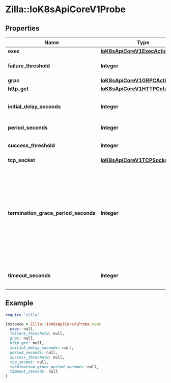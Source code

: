 # Zilla::IoK8sApiCoreV1Probe

## Properties

| Name | Type | Description | Notes |
| ---- | ---- | ----------- | ----- |
| **exec** | [**IoK8sApiCoreV1ExecAction**](IoK8sApiCoreV1ExecAction.md) |  | [optional] |
| **failure_threshold** | **Integer** | Minimum consecutive failures for the probe to be considered failed after having succeeded. Defaults to 3. Minimum value is 1. | [optional] |
| **grpc** | [**IoK8sApiCoreV1GRPCAction**](IoK8sApiCoreV1GRPCAction.md) |  | [optional] |
| **http_get** | [**IoK8sApiCoreV1HTTPGetAction**](IoK8sApiCoreV1HTTPGetAction.md) |  | [optional] |
| **initial_delay_seconds** | **Integer** | Number of seconds after the container has started before liveness probes are initiated. More info: https://kubernetes.io/docs/concepts/workloads/pods/pod-lifecycle#container-probes | [optional] |
| **period_seconds** | **Integer** | How often (in seconds) to perform the probe. Default to 10 seconds. Minimum value is 1. | [optional] |
| **success_threshold** | **Integer** | Minimum consecutive successes for the probe to be considered successful after having failed. Defaults to 1. Must be 1 for liveness and startup. Minimum value is 1. | [optional] |
| **tcp_socket** | [**IoK8sApiCoreV1TCPSocketAction**](IoK8sApiCoreV1TCPSocketAction.md) |  | [optional] |
| **termination_grace_period_seconds** | **Integer** | Optional duration in seconds the pod needs to terminate gracefully upon probe failure. The grace period is the duration in seconds after the processes running in the pod are sent a termination signal and the time when the processes are forcibly halted with a kill signal. Set this value longer than the expected cleanup time for your process. If this value is nil, the pod&#39;s terminationGracePeriodSeconds will be used. Otherwise, this value overrides the value provided by the pod spec. Value must be non-negative integer. The value zero indicates stop immediately via the kill signal (no opportunity to shut down). This is a beta field and requires enabling ProbeTerminationGracePeriod feature gate. Minimum value is 1. spec.terminationGracePeriodSeconds is used if unset. | [optional] |
| **timeout_seconds** | **Integer** | Number of seconds after which the probe times out. Defaults to 1 second. Minimum value is 1. More info: https://kubernetes.io/docs/concepts/workloads/pods/pod-lifecycle#container-probes | [optional] |

## Example

```ruby
require 'zilla'

instance = Zilla::IoK8sApiCoreV1Probe.new(
  exec: null,
  failure_threshold: null,
  grpc: null,
  http_get: null,
  initial_delay_seconds: null,
  period_seconds: null,
  success_threshold: null,
  tcp_socket: null,
  termination_grace_period_seconds: null,
  timeout_seconds: null
)
```

